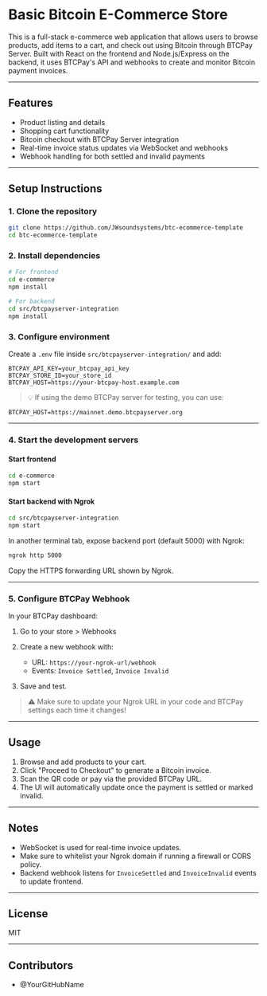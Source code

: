 # Basic Bitcoin E-Commerce Store

This is a full-stack e-commerce web application that allows users to browse products, add items to a cart, and check out using Bitcoin through BTCPay Server. Built with React on the frontend and Node.js/Express on the backend, it uses BTCPay's API and webhooks to create and monitor Bitcoin payment invoices.

---

## Features

* Product listing and details
* Shopping cart functionality
* Bitcoin checkout with BTCPay Server integration
* Real-time invoice status updates via WebSocket and webhooks
* Webhook handling for both settled and invalid payments

---

## Setup Instructions

### 1. Clone the repository

```bash
git clone https://github.com/JWsoundsystems/btc-ecommerce-template
cd btc-ecommerce-template
```

### 2. Install dependencies

```bash
# For frontend
cd e-commerce
npm install

# For backend
cd src/btcpayserver-integration
npm install
```

### 3. Configure environment

<!-- You will need to set up your own BTC Pay Server API Key and Store ID and fill it in your .env file -->

Create a `.env` file inside `src/btcpayserver-integration/` and add:

```
BTCPAY_API_KEY=your_btcpay_api_key
BTCPAY_STORE_ID=your_store_id
BTCPAY_HOST=https://your-btcpay-host.example.com
```

> 💡 If using the demo BTCPay server for testing, you can use:

```
BTCPAY_HOST=https://mainnet.demo.btcpayserver.org
```

---

### 4. Start the development servers

#### Start frontend

```bash
cd e-commerce
npm start
```

#### Start backend with Ngrok

```bash
cd src/btcpayserver-integration
npm start
```

In another terminal tab, expose backend port (default 5000) with Ngrok:

```bash
ngrok http 5000
```

Copy the HTTPS forwarding URL shown by Ngrok.

---

### 5. Configure BTCPay Webhook

In your BTCPay dashboard:

1. Go to your store > Webhooks
2. Create a new webhook with:

   * URL: `https://your-ngrok-url/webhook`
   * Events: `Invoice Settled`, `Invoice Invalid`
3. Save and test.

> ⚠️ Make sure to update your Ngrok URL in your code and BTCPay settings each time it changes!

---

## Usage

1. Browse and add products to your cart.
2. Click "Proceed to Checkout" to generate a Bitcoin invoice.
3. Scan the QR code or pay via the provided BTCPay URL.
4. The UI will automatically update once the payment is settled or marked invalid.

---

## Notes

* WebSocket is used for real-time invoice updates.
* Make sure to whitelist your Ngrok domain if running a firewall or CORS policy.
* Backend webhook listens for `InvoiceSettled` and `InvoiceInvalid` events to update frontend.

---

## License

MIT

---

## Contributors

* @YourGitHubName
